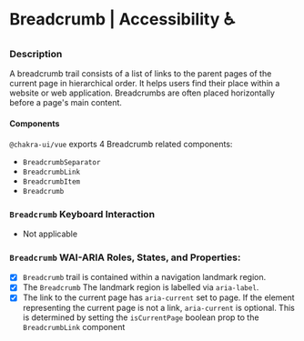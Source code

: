 # Breadcrumb | Accessibility ♿️

### Description
A breadcrumb trail consists of a list of links to the parent pages of the current page in hierarchical order. It helps users find their place within a website or web application. Breadcrumbs are often placed horizontally before a page's main content.

#### Components
`@chakra-ui/vue` exports 4 Breadcrumb related components:
- `BreadcrumbSeparator`
- `BreadcrumbLink`
- `BreadcrumbItem`
- `Breadcrumb`

### `Breadcrumb` Keyboard Interaction
- Not applicable


### `Breadcrumb` WAI-ARIA Roles, States, and Properties:
- [x] `Breadcrumb` trail is contained within a navigation landmark region.
- [x] The `Breadcrumb` The landmark region is labelled via `aria-label`.
- [x] The link to the current page has `aria-current` set to page. If the element representing the current page is not a link, `aria-current` is optional. This is determined by setting the `isCurrentPage` boolean prop to the `BreadcrumbLink` component
